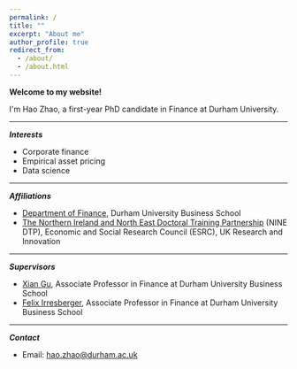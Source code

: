 ```yaml
---
permalink: /
title: ""
excerpt: "About me"
author_profile: true
redirect_from: 
  - /about/
  - /about.html
---
```


**Welcome to my website!**

I'm Hao Zhao, a first-year PhD candidate in Finance at Durham University.

***
***Interests***
- Corporate finance
- Empirical asset pricing
- Data science

***
***Affiliations***
- [Department of Finance](https://www.durham.ac.uk/business/about/departments/finance/), Durham University Business School
- [The Northern Ireland and North East Doctoral Training Partnership](https://www.ninedtp.ac.uk/) (NINE DTP), Economic and Social Research Council (ESRC), UK Research and Innovation

***
***Supervisors***
- [Xian Gu](https://www.durham.ac.uk/business/our-people/xian-gu/), Associate Professor in Finance at Durham University Business School
- [Felix Irresberger](https://www.durham.ac.uk/business/our-people/felix-irresberger/), Associate Professor in Finance at Durham University Business School

***
***Contact***
- Email: [hao.zhao@durham.ac.uk](mailto:hao.zhao@durham.ac.uk)